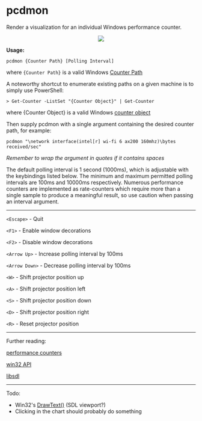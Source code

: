 # pcdmon

Render a visualization for an individual Windows performance counter.

<div align="center">
<img src="https://i.imgur.com/j36eTpa.png">
</div>

**Usage:**

`pcdmon {Counter Path} [Polling Interval]`

where `{Counter Path}` is a valid Windows [Counter Path](https://docs.microsoft.com/en-us/windows/win32/perfctrs/specifying-a-counter-path)

A noteworthy shortcut to enumerate existing paths on a given machine is to simply use PowerShell:

`> Get-Counter -ListSet "{Counter Object}" | Get-Counter`

where {Counter Object} is a valid Windows [counter object](https://docs.microsoft.com/en-us/previous-versions/windows/it-pro/windows-server-2003/cc783073(v=ws.10))

Then supply pcdmon with a single argument containing the desired counter path, for example:

`pcdmon "\network interface(intel[r] wi-fi 6 ax200 160mhz)\bytes received/sec"`

*Remember to wrap the argument in quotes if it contains spaces*

The default polling interval is 1 second (1000ms), which is adjustable with the keybindings listed below. The minimum and maximum permitted polling intervals are 100ms and 10000ms respectively. Numerous performance counters are implemented as rate-counters which require more than a single sample to produce a meaningful result, so use caution when passing an interval argument. 


---

`<Escape>` - Quit

`<F1>` - Enable window decorations

`<F2>` - Disable window decorations

`<Arrow Up>` - Increase polling interval by 100ms

`<Arrow Down>` - Decrease polling interval by 100ms

`<W>` - Shift projector position up

`<A>` - Shift projector position left

`<S>` - Shift projector position down

`<D>` - Shift projector position right

`<R>` - Reset projector position

---

Further reading:

[performance counters](https://docs.microsoft.com/en-us/windows/win32/perfctrs/using-performance-counters)



[win32 API](https://docs.microsoft.com/en-us/windows/win32/)

[libsdl](https://www.libsdl.org/)

---

Todo:

- Win32's [DrawText()](https://docs.microsoft.com/en-us/windows/win32/api/winuser/nf-winuser-drawtext) (SDL viewport?)
- Clicking in the chart should probably do something
